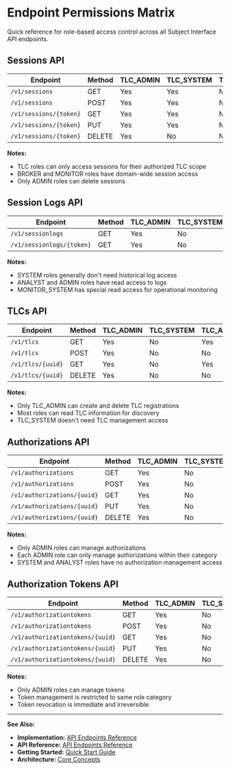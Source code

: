 # Endpoint Permissions Matrix

Quick reference for role-based access control across all Subject Interface API endpoints.

## Sessions API

| Endpoint | Method | TLC_ADMIN | TLC_SYSTEM | TLC_ANALYST | BROKER_ADMIN | BROKER_SYSTEM | BROKER_ANALYST | MONITOR_ADMIN | MONITOR_SYSTEM |
|----------|--------|-----------|------------|-------------|--------------|---------------|----------------|---------------|----------------|
| `/v1/sessions` | GET | Yes | Yes | No | Yes | Yes | No | Yes | Yes |
| `/v1/sessions` | POST | Yes | Yes | No | Yes | Yes | No | Yes | Yes |
| `/v1/sessions/{token}` | GET | Yes | Yes | No | Yes | Yes | No | Yes | Yes |
| `/v1/sessions/{token}` | PUT | Yes | Yes | No | Yes | Yes | No | Yes | Yes |
| `/v1/sessions/{token}` | DELETE | Yes | No | No | Yes | No | No | Yes | No |

**Notes:**
- TLC roles can only access sessions for their authorized TLC scope
- BROKER and MONITOR roles have domain-wide session access
- Only ADMIN roles can delete sessions

## Session Logs API

| Endpoint | Method | TLC_ADMIN | TLC_SYSTEM | TLC_ANALYST | BROKER_ADMIN | BROKER_SYSTEM | BROKER_ANALYST | MONITOR_ADMIN | MONITOR_SYSTEM |
|----------|--------|-----------|------------|-------------|--------------|---------------|----------------|---------------|----------------|
| `/v1/sessionlogs` | GET | Yes | No | Yes | Yes | No | Yes | Yes | Yes |
| `/v1/sessionlogs/{token}` | GET | Yes | No | Yes | Yes | No | Yes | Yes | Yes |

**Notes:**
- SYSTEM roles generally don't need historical log access
- ANALYST and ADMIN roles have read access to logs
- MONITOR_SYSTEM has special read access for operational monitoring

## TLCs API

| Endpoint | Method | TLC_ADMIN | TLC_SYSTEM | TLC_ANALYST | BROKER_ADMIN | BROKER_SYSTEM | BROKER_ANALYST | MONITOR_ADMIN | MONITOR_SYSTEM |
|----------|--------|-----------|------------|-------------|--------------|---------------|----------------|---------------|----------------|
| `/v1/tlcs` | GET | Yes | No | Yes | Yes | Yes | Yes | Yes | Yes |
| `/v1/tlcs` | POST | Yes | No | No | No | No | No | No | No |
| `/v1/tlcs/{uuid}` | GET | Yes | No | Yes | Yes | Yes | Yes | Yes | Yes |
| `/v1/tlcs/{uuid}` | DELETE | Yes | No | No | No | No | No | No | No |

**Notes:**
- Only TLC_ADMIN can create and delete TLC registrations
- Most roles can read TLC information for discovery
- TLC_SYSTEM doesn't need TLC management access

## Authorizations API

| Endpoint | Method | TLC_ADMIN | TLC_SYSTEM | TLC_ANALYST | BROKER_ADMIN | BROKER_SYSTEM | BROKER_ANALYST | MONITOR_ADMIN | MONITOR_SYSTEM |
|----------|--------|-----------|------------|-------------|--------------|---------------|----------------|---------------|----------------|
| `/v1/authorizations` | GET | Yes | No | No | Yes | No | No | Yes | No |
| `/v1/authorizations` | POST | Yes | No | No | Yes | No | No | Yes | No |
| `/v1/authorizations/{uuid}` | GET | Yes | No | No | Yes | No | No | Yes | No |
| `/v1/authorizations/{uuid}` | PUT | Yes | No | No | Yes | No | No | Yes | No |
| `/v1/authorizations/{uuid}` | DELETE | Yes | No | No | Yes | No | No | Yes | No |

**Notes:**
- Only ADMIN roles can manage authorizations
- Each ADMIN role can only manage authorizations within their category
- SYSTEM and ANALYST roles have no authorization management access

## Authorization Tokens API

| Endpoint | Method | TLC_ADMIN | TLC_SYSTEM | TLC_ANALYST | BROKER_ADMIN | BROKER_SYSTEM | BROKER_ANALYST | MONITOR_ADMIN | MONITOR_SYSTEM |
|----------|--------|-----------|------------|-------------|--------------|---------------|----------------|---------------|----------------|
| `/v1/authorizationtokens` | GET | Yes | No | No | Yes | No | No | Yes | No |
| `/v1/authorizationtokens` | POST | Yes | No | No | Yes | No | No | Yes | No |
| `/v1/authorizationtokens/{uuid}` | GET | Yes | No | No | Yes | No | No | Yes | No |
| `/v1/authorizationtokens/{uuid}` | PUT | Yes | No | No | Yes | No | No | Yes | No |
| `/v1/authorizationtokens/{uuid}` | DELETE | Yes | No | No | Yes | No | No | Yes | No |

**Notes:**
- Only ADMIN roles can manage tokens
- Token management is restricted to same role category
- Token revocation is immediate and irreversible

---

**See Also:**
- **Implementation:** [API Endpoints Reference](endpoints-reference.md#authorizations)
- **API Reference:** [API Endpoints Reference](endpoints-reference.md)
- **Getting Started:** [Quick Start Guide](../getting-started/quick-start.md)
- **Architecture:** [Core Concepts](../../architecture/core-concepts.md)